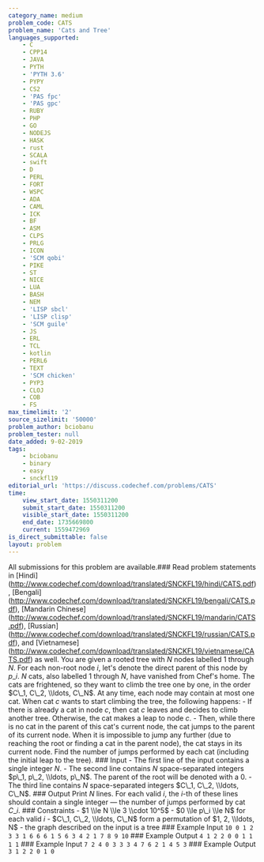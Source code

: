 ```yaml
---
category_name: medium
problem_code: CATS
problem_name: 'Cats and Tree'
languages_supported:
    - C
    - CPP14
    - JAVA
    - PYTH
    - 'PYTH 3.6'
    - PYPY
    - CS2
    - 'PAS fpc'
    - 'PAS gpc'
    - RUBY
    - PHP
    - GO
    - NODEJS
    - HASK
    - rust
    - SCALA
    - swift
    - D
    - PERL
    - FORT
    - WSPC
    - ADA
    - CAML
    - ICK
    - BF
    - ASM
    - CLPS
    - PRLG
    - ICON
    - 'SCM qobi'
    - PIKE
    - ST
    - NICE
    - LUA
    - BASH
    - NEM
    - 'LISP sbcl'
    - 'LISP clisp'
    - 'SCM guile'
    - JS
    - ERL
    - TCL
    - kotlin
    - PERL6
    - TEXT
    - 'SCM chicken'
    - PYP3
    - CLOJ
    - COB
    - FS
max_timelimit: '2'
source_sizelimit: '50000'
problem_author: bciobanu
problem_tester: null
date_added: 9-02-2019
tags:
    - bciobanu
    - binary
    - easy
    - snckfl19
editorial_url: 'https://discuss.codechef.com/problems/CATS'
time:
    view_start_date: 1550311200
    submit_start_date: 1550311200
    visible_start_date: 1550311200
    end_date: 1735669800
    current: 1559472969
is_direct_submittable: false
layout: problem
---
```

All submissions for this problem are available.\### Read problem statements in \[Hindi\](http://www.codechef.com/download/translated/SNCKFL19/hindi/CATS.pdf), \[Bengali\](http://www.codechef.com/download/translated/SNCKFL19/bengali/CATS.pdf), \[Mandarin Chinese\](http://www.codechef.com/download/translated/SNCKFL19/mandarin/CATS.pdf), \[Russian\](http://www.codechef.com/download/translated/SNCKFL19/russian/CATS.pdf), and \[Vietnamese\](http://www.codechef.com/download/translated/SNCKFL19/vietnamese/CATS.pdf) as well. You are given a rooted tree with $N$ nodes labelled $1$ through $N$. For each non-root node $i$, let's denote the direct parent of this node by $p\_i$. $N$ cats, also labelled $1$ through $N$, have vanished from Chef's home. The cats are frightened, so they want to climb the tree one by one, in the order $C\_1, C\_2, \\ldots, C\_N$. At any time, each node may contain at most one cat. When cat $c$ wants to start climbing the tree, the following happens: - If there is already a cat in node $c$, then cat $c$ leaves and decides to climb another tree. Otherwise, the cat makes a leap to node $c$. - Then, while there is no cat in the parent of this cat's current node, the cat jumps to the parent of its current node. When it is impossible to jump any further (due to reaching the root or finding a cat in the parent node), the cat stays in its current node. Find the number of jumps performed by each cat (including the initial leap to the tree). ### Input - The first line of the input contains a single integer $N$. - The second line contains $N$ space-separated integers $p\_1, p\_2, \\ldots, p\_N$. The parent of the root will be denoted with a $0$. - The third line contains $N$ space-separated integers $C\_1, C\_2, \\ldots, C\_N$. ### Output Print $N$ lines. For each valid $i$, the $i$-th of these lines should contain a single integer — the number of jumps performed by cat $C\_i$. ### Constraints - $1 \\le N \\le 3 \\cdot 10^5$ - $0 \\le p\_i \\le N$ for each valid $i$ - $C\_1, C\_2, \\ldots, C\_N$ form a permutation of $1, 2, \\ldots, N$ - the graph described on the input is a tree ### Example Input ``` 10 0 1 2 3 3 1 6 6 6 1 5 6 3 4 2 1 7 8 9 10 ``` ### Example Output ``` 4 1 2 2 0 0 1 1 1 1 ``` ### Example Input ``` 7 2 4 0 3 3 3 4 7 6 2 1 4 5 3 ``` ### Example Output ``` 3 1 2 2 0 1 0 ```
